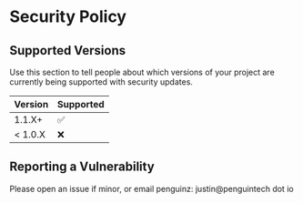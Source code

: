 # Security Policy

## Supported Versions

Use this section to tell people about which versions of your project are
currently being supported with security updates.

| Version | Supported          |
| ------- | ------------------ |
| 1.1.X+   | :white_check_mark: |
| < 1.0.X   | :x:                |

## Reporting a Vulnerability

Please open an issue if minor, or email penguinz: justin@penguintech dot io
